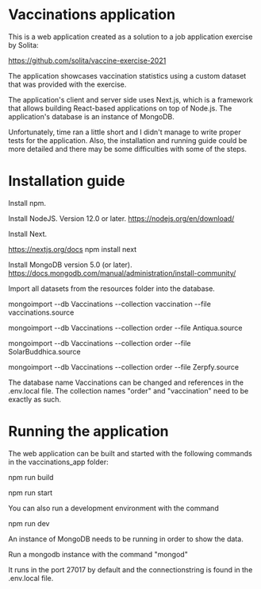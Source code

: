 # Vaccinations application

This is a web application created as a solution to a job application exercise by Solita:

https://github.com/solita/vaccine-exercise-2021

The application showcases vaccination statistics using a custom dataset that was provided with the exercise.

The application's client and server side uses Next.js, which is a framework that allows building React-based applications on top of Node.js.
The application's database is an instance of MongoDB.

Unfortunately, time ran a little short and I didn't manage to write proper tests for the application. Also, the installation and running guide could be more detailed and there may be some difficulties with some of the steps.

# Installation guide

Install npm.

Install NodeJS. Version 12.0 or later.
https://nodejs.org/en/download/

Install Next.

https://nextjs.org/docs
npm install next

Install MongoDB version 5.0 (or later).
https://docs.mongodb.com/manual/administration/install-community/

Import all datasets from the resources folder into the database.

mongoimport --db Vaccinations --collection vaccination --file vaccinations.source

mongoimport --db Vaccinations --collection order --file Antiqua.source

mongoimport --db Vaccinations --collection order --file SolarBuddhica.source

mongoimport --db Vaccinations --collection order --file Zerpfy.source

The database name Vaccinations can be changed and references in the .env.local file. The collection names "order" and "vaccination" need to be exactly as such.

# Running the application

The web application can be built and started with the following commands in the vaccinations_app folder:

npm run build

npm run start

You can also run a development environment with the command

npm run dev

An instance of MongoDB needs to be running in order to show the data. 

Run a mongodb instance with the command "mongod"

It runs in the port 27017 by default and the connectionstring is found in the .env.local file.

 
